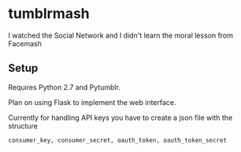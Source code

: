 tumblrmash
==========

I watched the Social Network and I didn't learn the moral lesson from Facemash

Setup
----------
Requires Python 2.7 and Pytumblr.

Plan on using Flask to implement the web interface.

Currently for handling API keys you have to create a json file with the structure 
````
consumer_key, consumer_secret, oauth_token, oauth_token_secret
````
